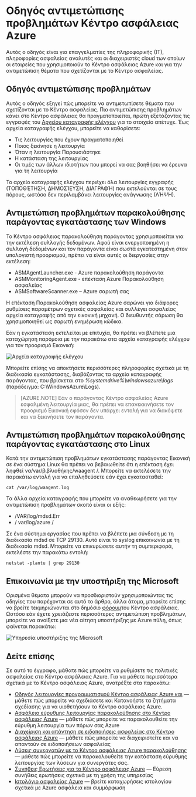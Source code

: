 <properties
   pageTitle="Κέντρο ασφάλειας Azure οδηγού αντιμετώπισης προβλημάτων | Microsoft Azure"
   description="Αυτό το έγγραφο βοηθά για την αντιμετώπιση προβλημάτων στο Κέντρο ασφάλειας Azure."
   services="security-center"
   documentationCenter="na"
   authors="YuriDio"
   manager="swadhwa"
   editor=""/>

<tags
   ms.service="security-center"
   ms.devlang="na"
   ms.topic="hero-article"
   ms.tgt_pltfrm="na"
   ms.workload="na"
   ms.date="10/18/2016"
   ms.author="yurid"/>

# <a name="azure-security-center-troubleshooting-guide"></a>Οδηγός αντιμετώπισης προβλημάτων Κέντρο ασφάλειας Azure
Αυτός ο οδηγός είναι για επαγγελματίες της πληροφορικής (ΙΤ), πληροφορίες ασφαλείας αναλυτές και οι διαχειριστές cloud των οποίων οι εταιρείες που χρησιμοποιούν το Κέντρο ασφάλειας Azure και για την αντιμετώπιση θέματα που σχετίζονται με το Κέντρο ασφαλείας.

## <a name="troubleshooting-guide"></a>Οδηγός αντιμετώπισης προβλημάτων
Αυτός ο οδηγός εξηγεί πώς μπορείτε να αντιμετωπίσετε θέματα που σχετίζονται με το Κέντρο ασφαλείας. Πιο αντιμετώπισης προβλημάτων κάνει στο Κέντρο ασφάλειας θα πραγματοποιείται, πρώτη εξετάζοντας τις εγγραφές του [Αρχείου καταγραφής ελέγχου](https://azure.microsoft.com/updates/audit-logs-in-azure-preview-portal/) για το στοιχείο απέτυχε. Έως αρχεία καταγραφής ελέγχου, μπορείτε να καθορίσετε:

- Τις λειτουργίες που έχουν πραγματοποιηθεί
- Ποιος ξεκίνησε η λειτουργία
- Όταν η λειτουργία Παρουσιάστηκε
- Η κατάσταση της λειτουργίας
- Οι τιμές των άλλων ιδιοτήτων που μπορεί να σας βοηθήσει να έρευνα για τη λειτουργία

Το αρχείο καταγραφής ελέγχου περιέχει όλα λειτουργίες εγγραφής (ΤΟΠΟΘΈΤΗΣΗ, ΔΗΜΟΣΊΕΥΣΗ, ΔΙΑΓΡΑΦΉ) που εκτελούνται σε τους πόρους, ωστόσο δεν περιλαμβάνει λειτουργίες ανάγνωσης (ΛΉΨΗ).

## <a name="troubleshooting-monitoring-agent-installation-in-windows"></a>Αντιμετώπιση προβλημάτων παρακολούθησης παράγοντας εγκατάστασης των Windows

Το Κέντρο ασφάλειας παρακολούθηση παράγοντας χρησιμοποιείται για την εκτέλεση συλλογής δεδομένων. Αφού είναι ενεργοποιημένη η συλλογή δεδομένων και τον παράγοντα είναι σωστά εγκατεστημένη στον υπολογιστή προορισμού, πρέπει να είναι αυτές οι διεργασίες στην εκτέλεση:

- ASMAgentLauncher.exe - Azure παρακολούθηση παράγοντα 
- ASMMonitoringAgent.exe - επέκταση Azure Παρακολούθηση ασφαλείας
- ASMSoftwareScanner.exe – Azure σαρωτή σας

Η επέκταση Παρακολούθηση ασφαλείας Azure σαρώνει για διάφορες ρυθμίσεις παραμέτρων σχετικές ασφαλείας και συλλέγει ασφαλείας αρχεία καταγραφής από την εικονική μηχανή. Ο διευθυντής σάρωση θα χρησιμοποιηθεί ως σαρωτή ενημέρωση κώδικα.

Εάν η εγκατάσταση εκτελείται με επιτυχία, θα πρέπει να βλέπετε μια καταχώρηση παρόμοια με την παρακάτω στα αρχεία καταγραφής ελέγχου για τον προορισμό Εικονική:

![Αρχεία καταγραφής ελέγχου](./media/security-center-troubleshooting-guide/security-center-troubleshooting-guide-fig1.png)

Μπορείτε επίσης να αποκτήσετε περισσότερες πληροφορίες σχετικά με τη διαδικασία εγκατάστασης, διαβάζοντας τα αρχεία καταγραφής παράγοντας, που βρίσκεται στο *%systemdrive%\windowsazure\logs* (παράδειγμα: C:\WindowsAzure\Logs).

> [AZURE.NOTE] Εάν ο παράγοντας Κέντρο ασφαλείας Azure εσφαλμένη λειτουργία μιας, θα πρέπει να επανεκκινήσετε τον προορισμό Εικονική εφόσον δεν υπάρχει εντολή για να διακόψετε και να ξεκινήσετε τον παράγοντα.

## <a name="troubleshooting-monitoring-agent-installation-in-linux"></a>Αντιμετώπιση προβλημάτων παρακολούθησης παράγοντας εγκατάστασης στο Linux
Κατά την αντιμετώπιση προβλημάτων εγκατάστασης παράγοντας Εικονική σε ένα σύστημα Linux θα πρέπει να βεβαιωθείτε ότι η επέκταση έχει ληφθεί να/var/βιβλιοθήκης/waagent /. Μπορείτε να εκτελέσετε την παρακάτω εντολή για να επαληθεύσετε εάν έχει εγκατασταθεί:

`cat /var/log/waagent.log` 

Τα άλλα αρχεία καταγραφής που μπορείτε να αναθεωρήσετε για την αντιμετώπιση προβλημάτων σκοπό είναι οι εξής: 

- /VAR/log/mdsd.Err
- / var/log/azure /

Σε ένα σύστημα εργασίας που πρέπει να βλέπετε μια σύνδεση με τη διαδικασία mdsd σε TCP 29130. Αυτό είναι το syslog επικοινωνία με τη διαδικασία mdsd. Μπορείτε να επικυρώσετε αυτήν τη συμπεριφορά, εκτελέστε την παρακάτω εντολή:

`netstat -plantu | grep 29130`

## <a name="contacting-microsoft-support"></a>Επικοινωνία με την υποστήριξη της Microsoft

Ορισμένα θέματα μπορούν να προσδιοριστούν χρησιμοποιώντας τις οδηγίες που παρέχονται σε αυτό το άρθρο, άλλα άτομα, μπορείτε επίσης να βρείτε τεκμηριώνονται στο δημόσιο [φόρουμ](https://social.msdn.microsoft.com/Forums/en-US/home?forum=AzureSecurityCenter)του Κέντρο ασφάλειας. Ωστόσο εάν έχετε χρειάζεστε περισσότερες αντιμετώπιση προβλημάτων, μπορείτε να ανοίξετε μια νέα αίτηση υποστήριξης με Azure πύλη, όπως φαίνεται παρακάτω: 

![Υπηρεσία υποστήριξης της Microsoft](./media/security-center-troubleshooting-guide/security-center-troubleshooting-guide-fig2.png)


## <a name="see-also"></a>Δείτε επίσης

Σε αυτό το έγγραφο, μάθατε πώς μπορείτε να ρυθμίσετε τις πολιτικές ασφαλείας στο Κέντρο ασφάλειας Azure. Για να μάθετε περισσότερα σχετικά με το Κέντρο ασφάλειας Azure, ανατρέξτε στα παρακάτω:

- [Οδηγός λειτουργίες προγραμματισμού Κέντρο ασφάλειας Azure και](security-center-planning-and-operations-guide.md) — μάθετε πώς μπορείτε να σχεδιάσετε και Κατανοήστε τα ζητήματα σχεδίασης για να υιοθετήσουν το Κέντρο ασφάλειας Azure.
- [Ασφάλεια εύρυθμης λειτουργίας παρακολούθησης στο Κέντρο ασφάλειας Azure](security-center-monitoring.md) — μάθετε πώς μπορείτε να παρακολουθείτε την εύρυθμη λειτουργία των πόρων σας Azure
- [Διαχείριση και απάντηση σε ειδοποιήσεις ασφαλείας στο Κέντρο ασφάλειας Azure](security-center-managing-and-responding-alerts.md) — μάθετε πώς μπορείτε να διαχειριστείτε και να απαντούν σε ειδοποιήσεων ασφαλείας
- [Λύσεις συνεργατών με το Κέντρο ασφάλειας Azure παρακολούθησης](security-center-partner-solutions.md) — μάθετε πώς μπορείτε να παρακολουθείτε την κατάσταση εύρυθμης λειτουργίας των λύσεων για συνεργάτες σας.
- [Συνήθεις Ερωτήσεις για το Κέντρο ασφάλειας Azure](security-center-faq.md) — Εύρεση συνήθεις ερωτήσεις σχετικά με τη χρήση της υπηρεσίας
- [Ιστολόγιο ασφαλείας Azure](http://blogs.msdn.com/b/azuresecurity/) — βρείτε καταχωρήσεις ιστολογίου σχετικά με Azure ασφάλεια και συμμόρφωση
